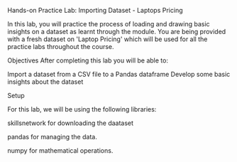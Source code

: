 Hands-on Practice Lab: Importing Dataset - Laptops Pricing

In this lab, you will practice the process of loading and drawing basic insights on a dataset as learnt through the module. You are being provided with a fresh dataset on 'Laptop Pricing' which will be used for all the practice labs throughout the course.



Objectives
After completing this lab you will be able to:

Import a dataset from a CSV file to a Pandas dataframe
Develop some basic insights about the dataset



Setup

For this lab, we will be using the following libraries:

skillsnetwork for downloading the daataset

pandas for managing the data.

numpy for mathematical operations.

